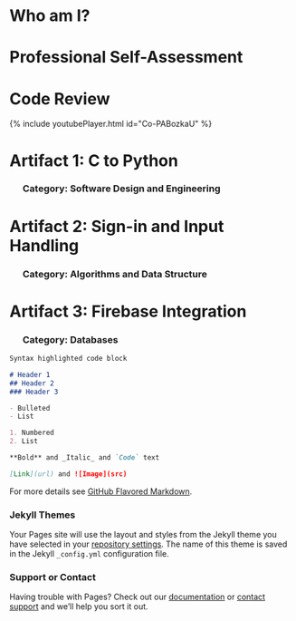 # Who am I?

# Professional Self-Assessment

# Code Review
{% include youtubePlayer.html id="Co-PABozkaU" %}

# Artifact 1: C to Python
### &nbsp;&nbsp;&nbsp;&nbsp;&nbsp;&nbsp;Category: Software Design and Engineering
  
# Artifact 2: Sign-in and Input Handling
### &nbsp;&nbsp;&nbsp;&nbsp;&nbsp;&nbsp;Category: Algorithms and Data Structure
  
# Artifact 3: Firebase Integration
### &nbsp;&nbsp;&nbsp;&nbsp;&nbsp;&nbsp;Category: Databases

```markdown
Syntax highlighted code block

# Header 1
## Header 2
### Header 3

- Bulleted
- List

1. Numbered
2. List

**Bold** and _Italic_ and `Code` text

[Link](url) and ![Image](src)
```

For more details see [GitHub Flavored Markdown](https://guides.github.com/features/mastering-markdown/).

### Jekyll Themes

Your Pages site will use the layout and styles from the Jekyll theme you have selected in your [repository settings](https://github.com/TheRogerDodger/Portfolio/settings). The name of this theme is saved in the Jekyll `_config.yml` configuration file.

### Support or Contact

Having trouble with Pages? Check out our [documentation](https://docs.github.com/categories/github-pages-basics/) or [contact support](https://github.com/contact) and we’ll help you sort it out.
